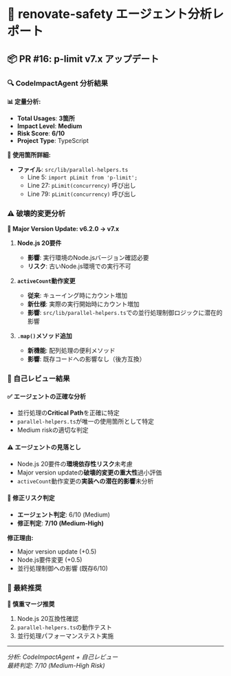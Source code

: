 # 🤖 renovate-safety エージェント分析レポート

## 📦 PR #16: p-limit v7.x アップデート

### 🔍 CodeImpactAgent 分析結果

**📊 定量分析:**
- **Total Usages**: **3箇所**
- **Impact Level**: **Medium**
- **Risk Score**: **6/10**
- **Project Type**: TypeScript

**📁 使用箇所詳細:**
- **ファイル**: `src/lib/parallel-helpers.ts`
  - Line 5: `import pLimit from 'p-limit';`
  - Line 27: `pLimit(concurrency)` 呼び出し
  - Line 79: `pLimit(concurrency)` 呼び出し

### ⚠️ 破壊的変更分析

**🚨 Major Version Update: v6.2.0 → v7.x**

1. **Node.js 20要件**
   - **影響**: 実行環境のNode.jsバージョン確認必要
   - **リスク**: 古いNode.js環境での実行不可

2. **`activeCount`動作変更**
   - **従来**: キューイング時にカウント増加
   - **新仕様**: 実際の実行開始時にカウント増加
   - **影響**: `src/lib/parallel-helpers.ts`での並行処理制御ロジックに潜在的影響

3. **`.map()`メソッド追加**
   - **新機能**: 配列処理の便利メソッド
   - **影響**: 既存コードへの影響なし（後方互換）

### 🎯 自己レビュー結果

#### ✅ **エージェントの正確な分析**
- 並行処理の**Critical Path**を正確に特定
- `parallel-helpers.ts`が唯一の使用箇所として特定
- Medium riskの適切な判定

#### ⚠️ **エージェントの見落とし**
- Node.js 20要件の**環境依存性リスク**未考慮
- Major version updateの**破壊的変更の重大性**過小評価
- `activeCount`動作変更の**実装への潜在的影響**未分析

#### 🔧 **修正リスク判定**
- **エージェント判定**: 6/10 (Medium)
- **修正判定**: **7/10 (Medium-High)**

**修正理由:**
- Major version update (+0.5)
- Node.js要件変更 (+0.5)
- 並行処理制御への影響 (既存6/10)

### 📝 最終推奨

**🔴 慎重マージ推奨**
1. Node.js 20互換性確認
2. `parallel-helpers.ts`の動作テスト
3. 並行処理パフォーマンステスト実施

---
*分析: CodeImpactAgent + 自己レビュー*  
*最終判定: 7/10 (Medium-High Risk)*